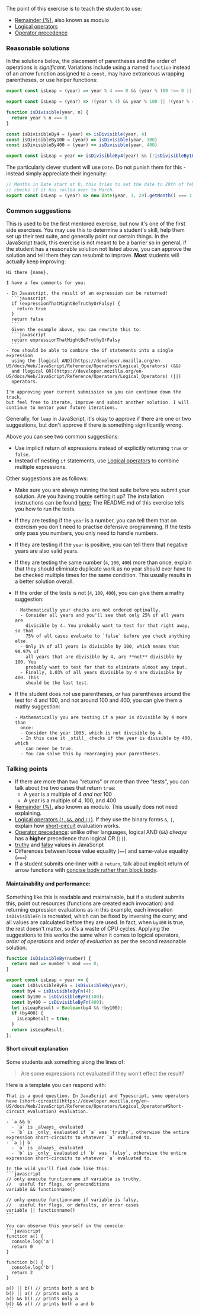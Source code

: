 The point of this exercise is to teach the student to use:
- [Remainder (%)](https://developer.mozilla.org/en-US/docs/Web/JavaScript/Reference/Operators/Arithmetic_Operators#Remainder_()), also known as modulo
- [Logical operators](https://developer.mozilla.org/en-US/docs/Web/JavaScript/Reference/Operators/Logical_Operators)
- [Operator precedence](https://developer.mozilla.org/en-US/docs/Web/JavaScript/Reference/Operators/Operator_Precedence)

### Reasonable solutions

In the solutions below, the placement of parentheses and the order of operations is _significant_. Variations include
using a named `function` instead of an arrow function assigned to a `const`, may have extraneous wrapping parentheses,
or use helper functions:

```javascript
export const isLeap = (year) => year % 4 === 0 && (year % 100 !== 0 || year % 400 === 0);
```

```javascript
export const isLeap = (year) => !(year % 4) && year % 100 || !(year % 400);
```

```javascript
function isDivisible(year, n) {
  return year % n === 0
}

const isDivisibleBy4 = (year) => isDivisible(year, 4)
const isDivisibleBy100 = (year) => isDivisible(year, 100)
const isDivisibleBy400 = (year) => isDivisible(year, 400)

export const isLeap = year => isDivisibleBy4(year) && (!isDivisibleBy100(year) || isDivisibleBy400(year))
```

The particularly clever student will use `Date`. Do not punish them for this - instead simply appreciate their ingenuity:
```javascript
// Months in Date start at 0, this tries to set the date to 29th of february and
// checks if it has rolled over to March.
export const isLeap = (year) => new Date(year, 1, 29).getMonth() === 1
```

### Common suggestions

This is used to be the first mentored exercise, but now it's one of the first side exercises. You may use this to
determine a student's skill, help them set up their test suite, and generally point out certain things. In the
JavaScript track, this exercise is not meant to be a barrier so in general, if the student has a reasonable solution not
listed above, you can approve the solution and tell them they can resubmit to improve. **Most** students will actually
keep improving:


    Hi there {name},

    I have a few comments for you:

    - In Javascript, the result of an expression can be returned!
      ```javascript
      if (expressionThatMightBeTruthyOrFalsy) {
        return true
      }
      return false
      ```
      Given the example above, you can rewrite this to:
      ```javascript
      return expressionThatMightBeTruthyOrFalsy
      ```
    - You should be able to combine the if statements into a single expression
      using the [logical AND](https://developer.mozilla.org/en-US/docs/Web/JavaScript/Reference/Operators/Logical_Operators) (&&)
      and [logical OR](https://developer.mozilla.org/en-US/docs/Web/JavaScript/Reference/Operators/Logical_Operators) (||)
      operators.

    I'm approving your current submission so you can continue down the track,
    but feel free to iterate, improve and submit another solution. I will
    continue to mentor your future iterations.


Generally, for `leap` in JavaScript, it's okay to approve if there are one or two suggestions, but don't approve if
there is something significantly wrong.

Above you can see two common suggestions:
- Use implicit return of expressions instead of explicitly returning `true` or `false`.
- Instead of nesting `if` statements, use [Logical operators](https://developer.mozilla.org/en-US/docs/Web/JavaScript/Reference/Operators/Logical_Operators)
  to combine multiple expressions.

Other suggestions are as follows:
- Make sure you are always running the test suite before you submit your solution. Are you having trouble setting it up?
  The installation instructions can be found [here](https://exercism.io/tracks/javascript/installation); The README.md
  of this exercise tells you how to run the tests.
- If they are testing if the `year` is a number, you can tell them that on exercism you don't need to practise defensive
  programming. If the tests only pass you numbers, you only need to handle numbers.
- If they are testing if the `year` is positive, you can tell them that negative years are also valid years.
- If they are testing the same number (`4`, `100`, `400`) more than once, explain that they should eliminate duplicate
  work as no year should ever have to be checked multiple times for the same condition. This usually results in a better
  solution overall.
- If the order of the tests is not (`4`, `100`, `400`), you can give them a mathy suggestion:

      - Mathematically your checks are not ordered optimally.
        - Consider all years and you'll see that only 25% of all years are
          divisible by 4. You probably want to test for that right away, so that
          75% of all cases evaluate to `false` before you check anything else.
        - Only 1% of all years is divisible by 100, which means that 98.97% of
          all years that are divisible by 4, are **not** divisible by 100. You
          probably want to test for that to eliminate almost any input.
        - Finally, 1.03% of all years divisible by 4 are divisible by 400. This
          should be the last test.

- If the student does _not_ use parentheses, _or_ has parentheses around the test for 4 and 100, and not around 100 and
  400, you can give them a mathy suggestion:

      - Mathematically you are testing if a year is divisible by 4 more than
        once:
        - Consider the year 1003, which is not divisible by 4.
        - In this case it _still_ checks if the year is divisible by 400, which
          can never be true.
        - You can solve this by rearranging your parentheses.

### Talking points
- If there are more than two "returns" or more than three "tests", you can talk about the two cases that return `true`:
  - A year is a multiple of 4 *and not* 100
  - A year is a multiple of 4, 100, and 400
- [Remainder (%)](https://developer.mozilla.org/en-US/docs/Web/JavaScript/Reference/Operators/Arithmetic_Operators#Remainder_()), also known as modulo. This usually does not need explaining.
- [Logical operators (`!`, `&&`, and `||`)](https://developer.mozilla.org/en-US/docs/Web/JavaScript/Reference/Operators/Logical_Operators). If they use the binary forms `&`, `|`, explain how [short-circuit](https://developer.mozilla.org/en-US/docs/Web/JavaScript/Reference/Operators/Logical_Operators#Short-circuit_evaluation) evaluation works.
- [Operator precedence](https://developer.mozilla.org/en-US/docs/Web/JavaScript/Reference/Operators/Operator_Precedence): unlike other languages, logical AND (`&&`) _always_ has a **higher** precedence than logical OR (`||`).
- [truthy](https://developer.mozilla.org/en-US/docs/Glossary/Truthy) and [falsy](https://developer.mozilla.org/en-US/docs/Glossary/Falsy) values in JavaScript
- Differences between loose value equality (`==`) and same-value equality (`===`)
- If a student submits one-liner with a `return`, talk about implicit return of arrow functions with
  [concise body rather than block body](https://developer.mozilla.org/en-US/docs/Web/JavaScript/Reference/Functions/Arrow_functions#Function_body).

#### Maintainability and performance:
Something like this ís readable and maintainable, but if a student submits this, point out resources (functions are created each invocation) and returning expression evaluations as in this example, each invocation `isDivisibleFn` is recreated, which can be fixed by inversing the curry; and all values are calculated before they are used. In fact, when `by400` is true, the rest doesn't matter, so it's a waste of CPU cycles. Applying the suggestions to this works the same when it comes to logical operators, _order of operations_ and _order of evaluation_ as per the second reasonable solution.

```javascript
function isDivisibleBy(number) {
  return mod => number % mod === 0;
}

export const isLeap = year => {
  const isDivisibleByFn = isDivisibleBy(year);
  const by4 = isDivisibleByFn(4);
  const by100 = isDivisibleByFn(100);
  const by400 = isDivisibleByFn(400);
  let isLeapResult = Boolean(by4 && !by100);
  if (by400) {
    isLeapResult = true;
  }
  return isLeapResult;
};
```

#### Short circuit explanation
Some students ask something along the lines of:

> Are some expressions not evaluated if they won't effect the result?


Here is a template you can respond with:

    That is a good question. In JavaScript and Typescript, some operators have [short-circuit](https://developer.mozilla.org/en-US/docs/Web/JavaScript/Reference/Operators/Logical_Operators#Short-circuit_evaluation) evaluation.

    - `a && b`
      - `a` is _always_ evaluated
      - `b` is _only_ evaluated if `a` was `truthy`, otherwise the entire expression short-circuits to whatever `a` evaluated to.
    - `a || b`
      - `a` is _always_ evaluated
      - `b` is _only_ evaluated if `b` was `falsy`, otherwise the entire expression short-circuits to whatever `a` evaluated to.

    In the wild you'll find code like this:
    ```javascript
    // only execute functionname if variable is truthy,
    //   useful for flags, or preconditions
    variable && functionname()

    // only execute functionname if variable is falsy,
    //   useful for flags, or defaults, or error cases
    variable || functionname()
    ```

    You can observe this yourself in the console:
    ```javascript
    function a() {
      console.log('a')
      return 0
    }

    function b() {
      console.log('b')
      return 2
    }

    a() || b() // prints both a and b
    b() || a() // prints only a
    a() && b() // prints only a
    b() && a() // prints both a and b
    ```
